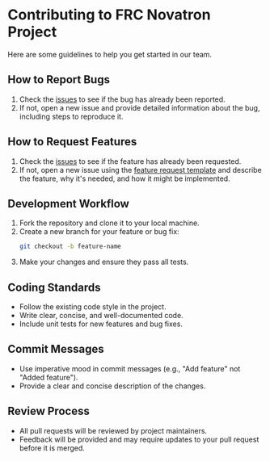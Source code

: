 # Contributing to FRC Novatron Project

Here are some guidelines to help you get started in our team.

## How to Report Bugs
1. Check the [issues](https://github.com/ulusata/Novatron-FRC/issues) to see if the bug has already been reported.
2. If not, open a new issue and provide detailed information about the bug, including steps to reproduce it.

## How to Request Features
1. Check the [issues](https://github.com/ulusata/Novatron-FRC/issues) to see if the feature has already been requested.
2. If not, open a new issue using the [feature request template](https://github.com/ulusata/Novatron-FRC/blob/main/.github/ISSUE_TEMPLATE/feature_request.md) and describe the feature, why it's needed, and how it might be implemented.

## Development Workflow
1. Fork the repository and clone it to your local machine.
2. Create a new branch for your feature or bug fix:
   ```sh
   git checkout -b feature-name
3. Make your changes and ensure they pass all tests.
   
## Coding Standards
* Follow the existing code style in the project.
* Write clear, concise, and well-documented code.
* Include unit tests for new features and bug fixes.

## Commit Messages
* Use imperative mood in commit messages (e.g., "Add feature" not "Added feature").
* Provide a clear and concise description of the changes.

## Review Process
* All pull requests will be reviewed by project maintainers.
* Feedback will be provided and may require updates to your pull request before it is merged.
